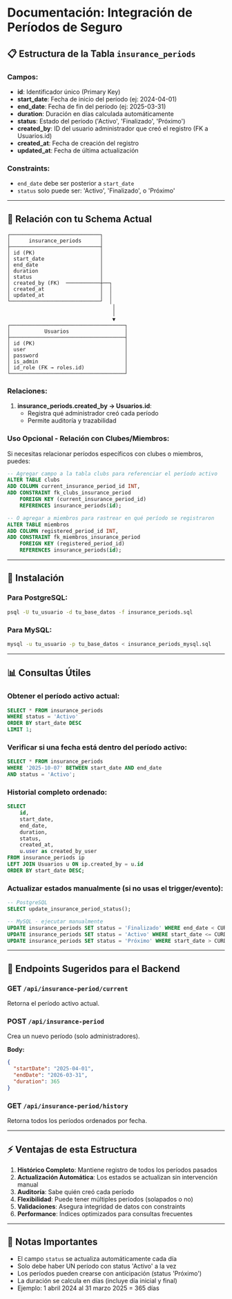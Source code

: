 # Documentación: Integración de Períodos de Seguro

## 📋 Estructura de la Tabla `insurance_periods`

### Campos:
- **id**: Identificador único (Primary Key)
- **start_date**: Fecha de inicio del período (ej: 2024-04-01)
- **end_date**: Fecha de fin del período (ej: 2025-03-31)
- **duration**: Duración en días calculada automáticamente
- **status**: Estado del período ('Activo', 'Finalizado', 'Próximo')
- **created_by**: ID del usuario administrador que creó el registro (FK a Usuarios.id)
- **created_at**: Fecha de creación del registro
- **updated_at**: Fecha de última actualización

### Constraints:
- `end_date` debe ser posterior a `start_date`
- `status` solo puede ser: 'Activo', 'Finalizado', o 'Próximo'

---

## 🔗 Relación con tu Schema Actual

```
┌─────────────────────────────┐
│      insurance_periods      │
├─────────────────────────────┤
│ id (PK)                     │
│ start_date                  │
│ end_date                    │
│ duration                    │
│ status                      │
│ created_by (FK)  ───────────┼──┐
│ created_at                  │  │
│ updated_at                  │  │
└─────────────────────────────┘  │
                                  │
                                  │
                                  ▼
┌─────────────────────────────────────┐
│           Usuarios                  │
├─────────────────────────────────────┤
│ id (PK)                             │
│ user                                │
│ password                            │
│ is_admin                            │
│ id_role (FK → roles.id)             │
└─────────────────────────────────────┘
```

### Relaciones:
1. **insurance_periods.created_by → Usuarios.id**: 
   - Registra qué administrador creó cada período
   - Permite auditoría y trazabilidad

### Uso Opcional - Relación con Clubes/Miembros:
Si necesitas relacionar períodos específicos con clubes o miembros, puedes:

```sql
-- Agregar campo a la tabla clubs para referenciar el período activo
ALTER TABLE clubs 
ADD COLUMN current_insurance_period_id INT,
ADD CONSTRAINT fk_clubs_insurance_period 
    FOREIGN KEY (current_insurance_period_id) 
    REFERENCES insurance_periods(id);

-- O agregar a miembros para rastrear en qué período se registraron
ALTER TABLE miembros
ADD COLUMN registered_period_id INT,
ADD CONSTRAINT fk_miembros_insurance_period 
    FOREIGN KEY (registered_period_id) 
    REFERENCES insurance_periods(id);
```

---

## 🚀 Instalación

### Para PostgreSQL:
```bash
psql -U tu_usuario -d tu_base_datos -f insurance_periods.sql
```

### Para MySQL:
```bash
mysql -u tu_usuario -p tu_base_datos < insurance_periods_mysql.sql
```

---

## 📊 Consultas Útiles

### Obtener el período activo actual:
```sql
SELECT * FROM insurance_periods 
WHERE status = 'Activo' 
ORDER BY start_date DESC 
LIMIT 1;
```

### Verificar si una fecha está dentro del período activo:
```sql
SELECT * FROM insurance_periods 
WHERE '2025-10-07' BETWEEN start_date AND end_date 
AND status = 'Activo';
```

### Historial completo ordenado:
```sql
SELECT 
    id,
    start_date,
    end_date,
    duration,
    status,
    created_at,
    u.user as created_by_user
FROM insurance_periods ip
LEFT JOIN Usuarios u ON ip.created_by = u.id
ORDER BY start_date DESC;
```

### Actualizar estados manualmente (si no usas el trigger/evento):
```sql
-- PostgreSQL
SELECT update_insurance_period_status();

-- MySQL - ejecutar manualmente
UPDATE insurance_periods SET status = 'Finalizado' WHERE end_date < CURDATE();
UPDATE insurance_periods SET status = 'Activo' WHERE start_date <= CURDATE() AND end_date >= CURDATE();
UPDATE insurance_periods SET status = 'Próximo' WHERE start_date > CURDATE();
```

---

## 🔧 Endpoints Sugeridos para el Backend

### GET `/api/insurance-period/current`
Retorna el período activo actual.

### POST `/api/insurance-period`
Crea un nuevo período (solo administradores).

**Body:**
```json
{
  "startDate": "2025-04-01",
  "endDate": "2026-03-31",
  "duration": 365
}
```

### GET `/api/insurance-period/history`
Retorna todos los períodos ordenados por fecha.

---

## ⚡ Ventajas de esta Estructura

1. **Histórico Completo**: Mantiene registro de todos los períodos pasados
2. **Actualización Automática**: Los estados se actualizan sin intervención manual
3. **Auditoría**: Sabe quién creó cada período
4. **Flexibilidad**: Puede tener múltiples períodos (solapados o no)
5. **Validaciones**: Asegura integridad de datos con constraints
6. **Performance**: Índices optimizados para consultas frecuentes

---

## 📝 Notas Importantes

- El campo `status` se actualiza automáticamente cada día
- Solo debe haber UN período con status 'Activo' a la vez
- Los períodos pueden crearse con anticipación (status 'Próximo')
- La duración se calcula en días (incluye día inicial y final)
- Ejemplo: 1 abril 2024 al 31 marzo 2025 = 365 días

